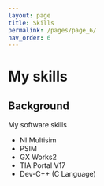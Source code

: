 ```yaml
---
layout: page
title: Skills
permalink: /pages/page_6/
nav_order: 6
---
```

# My skills

## Background

My software skills
- NI Multisim
- PSIM
- GX Works2
- TIA Portal V17
- Dev-C++ (C Language)
